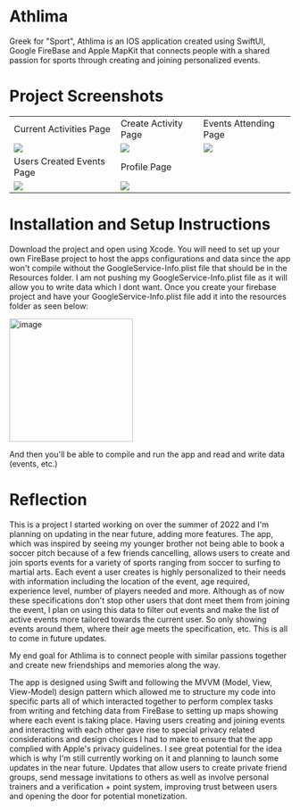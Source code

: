 # Athlima
Greek for "Sport", Athlima is an IOS application created using SwiftUI, Google FireBase and Apple MapKit that connects people with a shared passion for sports through creating and joining personalized events.

# Project Screenshots

<table>
  <tr>
    <td>Current Activities Page</td>
    <td>Create Activity Page</td>
    <td>Events Attending Page</td>
  </tr>
  <tr>
    <td><img src="https://user-images.githubusercontent.com/64728439/200912126-fb3fcf01-6be1-45f5-abe6-a5cf3e165fb2.png"></td>
    <td><img src="https://user-images.githubusercontent.com/64728439/200912338-d147001c-c147-48b4-8323-820549228412.png"></td>
    <td><img src="https://user-images.githubusercontent.com/64728439/200912413-d2777570-3917-4576-9ad2-733bd9961648.png"></td>
  </tr>
  <tr>
    <td>Users Created Events Page</td>
    <td>Profile Page</td>
  </tr>
  <tr>
    <td><img src="https://user-images.githubusercontent.com/64728439/200912477-1b3db57a-29ca-4f48-b527-25ea886e1f28.png"></td>
    <td><img src="https://user-images.githubusercontent.com/64728439/200912537-18d8368c-86be-4a25-874b-2a4a22201cee.png"></td>
  </tr>
 </table>
 
 # Installation and Setup Instructions
 Download the project and open using Xcode. 
 You will need to set up your own FireBase project to host the apps configurations and data since the app won't compile without the GoogleService-Info.plist file that should be in the Resources folder.
 I am not pushing my GoogleService-Info.plist file as it will allow you to write data which I dont want. 
 Once you create your firebase project and have your GoogleService-Info.plist file add it into the resources folder as seen below:
 
 <img width="221" alt="image" src="https://user-images.githubusercontent.com/64728439/200913827-9084df8b-0191-4fd7-acfa-d8794e3f9892.png">
 
 And then you'll be able to compile and run the app and read and write data (events, etc.) 
 
# Reflection
This is a project I started working on over the summer of 2022 and I'm planning on updating in the near future, adding more features. The app, which was inspired by seeing my younger
brother not being able to book a soccer pitch because of a few friends cancelling, allows users to create and join sports events for a variety of 
sports ranging from soccer to surfing to martial arts. Each event a user creates is highly personalized to their needs with information including the location of the event,
age required, experience level, number of players needed and more. Although as of now these specifications don't stop other users that dont meet them from 
joining the event, I plan on using this data to filter out events and make the list of active events more tailored towards the current user. So only showing 
events around them, where their age meets the specification, etc. This is all to come in future updates. 

My end goal for Athlima is to connect people with similar passions together and create new friendships and memories along the way. 

The app is designed using Swift and following the MVVM (Model, View, View-Model) design pattern which allowed me to structure my code into specific parts all of which interacted together to perform complex tasks from writing and fetching
data from FireBase to setting up maps showing where each event is taking place. Having users creating and joining events and interacting with each 
other gave rise to special privacy related considerations and design choices I had to make to ensure that the app complied with Apple's privacy 
guidelines. I see great potential for the idea which is why I'm still currently working on it and planning to launch some updates in the near future. 
Updates that allow users to create private friend groups, send message invitations to others as well as involve personal trainers and a verification + point system, improving trust between users and opening the door for potential monetization.









